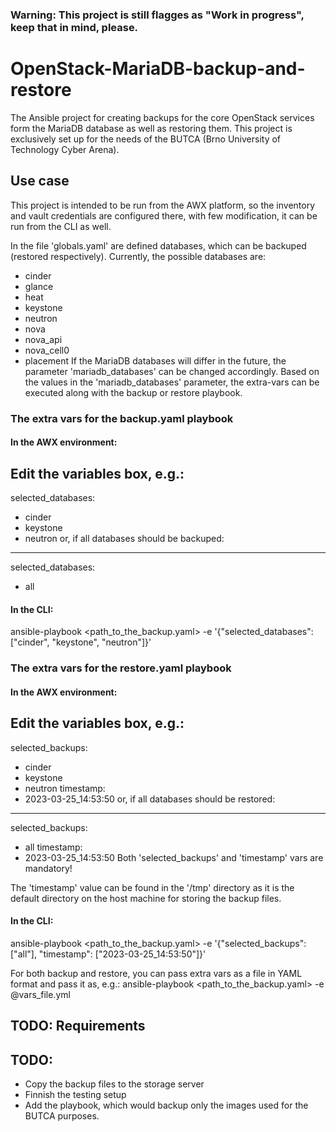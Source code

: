 ### Warning: This project is still flagges as "Work in progress", keep that in mind, please.
# OpenStack-MariaDB-backup-and-restore
The Ansible project for creating backups for the core OpenStack services form the MariaDB database as well as restoring them. This project is exclusively set up for the needs of the BUTCA (Brno University of Technology Cyber Arena).

## Use case
This project is intended to be run from the AWX platform, so the inventory and vault credentials are configured there, with few modification, it can be run from the CLI as well.

In the file 'globals.yaml' are defined databases, which can be backuped (restored respectively). Currently, the possible databases are:
 * cinder
 * glance
 * heat
 * keystone
 * neutron
 * nova
 * nova_api
 * nova_cell0
 * placement
If the MariaDB databases will differ in the future, the parameter 'mariadb_databases' can be changed accordingly. Based on the values in the 'mariadb_databases' parameter, the extra-vars can be executed along with the backup or restore playbook.
### The extra vars for the backup.yaml playbook
#### In the AWX environment:
Edit the variables box, e.g.:
---
selected_databases:
  - cinder
  - keystone
  - neutron
or, if all databases should be backuped:
---
selected_databases: 
  - all
#### In the CLI:
ansible-playbook <path_to_the_backup.yaml> -e '{"selected_databases": ["cinder", "keystone", "neutron"]}'

### The extra vars for the restore.yaml playbook
#### In the AWX environment:
Edit the variables box, e.g.:
---
selected_backups:
  - cinder
  - keystone
  - neutron
timestamp:
  -  2023-03-25_14:53:50
or, if all databases should be restored:
---
selected_backups:
  - all
timestamp:
  -  2023-03-25_14:53:50
Both 'selected_backups' and 'timestamp' vars are mandatory!

The 'timestamp' value can be found in the '/tmp' directory as it is the default directory on the host machine for storing the backup files.
#### In the CLI:
ansible-playbook <path_to_the_backup.yaml> -e '{"selected_backups": ["all"], "timestamp": ["2023-03-25_14:53:50"]}'

For both backup and restore, you can pass extra vars as a file in YAML format and pass it as, e.g.:
ansible-playbook <path_to_the_backup.yaml> -e @vars_file.yml

## TODO: Requirements
## TODO: 
* Copy the backup files to the storage server
* Finnish the testing setup
* Add the playbook, which would backup only the images used for the BUTCA purposes.
